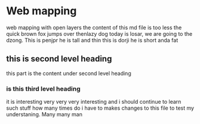 # Web mapping
web mapping with open layers
the content of this md file is too less
the quick brown fox jumps over thenlazy dog
today is losar, we are going to the dzong.
This is penjpr he is tall and thin
this is dorji he is short anda fat
## this is second level heading
this part is the content under second level heading

### is this third level heading
it is interesting very very very interesting and i should continue to learn such stuff
how many times do i have to makes changes to this file to test my understaning. Many many man
